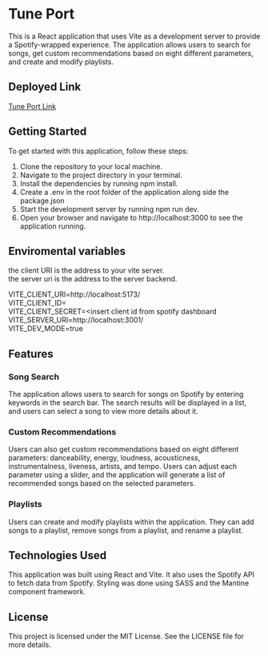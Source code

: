 # Tune Port
This is a React application that uses Vite as a development server to provide a Spotify-wrapped experience. The application allows users to search for songs, get custom recommendations based on eight different parameters, and create and modify playlists.

## Deployed Link

[Tune Port Link](https://tune-port.netlify.app/)

## Getting Started
To get started with this application, follow these steps:

1. Clone the repository to your local machine.
2. Navigate to the project directory in your terminal.
3. Install the dependencies by running npm install.
4. Create a .env in the root folder of the application along side the package.json
5. Start the development server by running npm run dev.
6. Open your browser and navigate to http://localhost:3000 to see the application running.

## Enviromental variables  
the client URI is the address to your vite server.   
the server uri is the address to the server backend.   

VITE_CLIENT_URI=http://localhost:5173/  
VITE_CLIENT_ID=<insert client id from spotify dashboard>  
VITE_CLIENT_SECRET=<insert client id from spotify dashboard  
VITE_SERVER_URI=http://localhost:3001/  
VITE_DEV_MODE=true  
  
## Features
### Song Search
The application allows users to search for songs on Spotify by entering keywords in the search bar. The search results will be displayed in a list, and users can select a song to view more details about it.

### Custom Recommendations
Users can also get custom recommendations based on eight different parameters: danceability, energy, loudness, acousticness, instrumentalness, liveness, artists, and tempo. Users can adjust each parameter using a slider, and the application will generate a list of recommended songs based on the selected parameters.

### Playlists
Users can create and modify playlists within the application. They can add songs to a playlist, remove songs from a playlist, and rename a playlist.

## Technologies Used
This application was built using React and Vite. It also uses the Spotify API to fetch data from Spotify. Styling was done using SASS and the Mantine component framework.

## License
This project is licensed under the MIT License. See the LICENSE file for more details.
